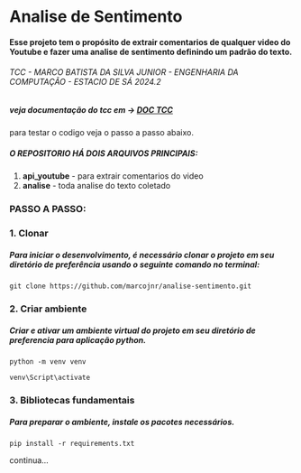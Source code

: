 # **Analise de Sentimento**


#### Esse projeto tem o propósito de extrair comentarios de qualquer video do Youtube e fazer uma analise de sentimento definindo um padrão do texto.

###### TCC - MARCO BATISTA DA SILVA JUNIOR - ENGENHARIA DA COMPUTAÇÃO - ESTACIO DE SÁ 2024.2

##### veja documentação do tcc em ->  [DOC TCC](https://docs.google.com/document/d/e/2PACX-1vQCcJgKuDNtDvwF-kxkwDJH5fsXSyVUa3v4Z0gflVQkkm51ihxhuBfv_ZCOv8jkQQ/pub)

para testar o codigo veja o passo a passo abaixo.

##### O REPOSITORIO HÁ DOIS ARQUIVOS PRINCIPAIS:
1. **api_youtube** - para extrair comentarios do video
2. **analise** - toda analise do texto coletado

### PASSO A PASSO:



### 1. Clonar 
##### Para iniciar o desenvolvimento, é necessário clonar o projeto em seu diretório de preferência usando o seguinte comando no terminal:
 
```
git clone https://github.com/marcojnr/analise-sentimento.git
```

### 2. Criar ambiente
##### Criar e ativar um ambiente virtual do projeto em seu diretório de preferencia para aplicação python.

```
python -m venv venv
```
```
venv\Script\activate
```

### 3. Bibliotecas fundamentais
##### Para preparar o ambiente, instale os pacotes necessários.

```
pip install -r requirements.txt
```
continua...
